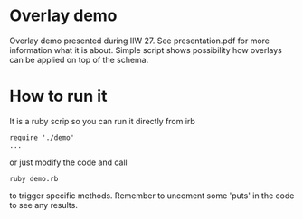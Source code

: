 # Overlay demo

Overlay demo presented during IIW 27. See presentation.pdf for more information what it is about.
Simple script shows possibility how overlays can be applied on top of the schema.

# How to run it
It is a ruby scrip so you can run it directly from irb
   
    require './demo'
    ...

or just modify the code and call
    
    ruby demo.rb

to trigger specific methods. Remember to uncoment some 'puts' in the code to see any results.
